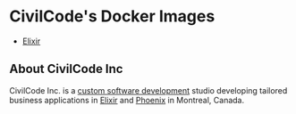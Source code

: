 # CivilCode's Docker Images

- [Elixir](./elixir/README.md)

## About CivilCode Inc

CivilCode Inc. is a [custom software development](https://www.civilcode.io) studio developing tailored business applications in [Elixir](http://elixir-lang.org/) and [Phoenix](http://www.phoenixframework.org/) in Montreal, Canada.
